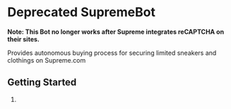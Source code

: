 # Deprecated SupremeBot
<b> Note: This Bot no longer works after Supreme integrates reCAPTCHA on their sites.</b> 

Provides autonomous buying process for securing limited sneakers and clothings on Supreme.com

## Getting Started
1. 
